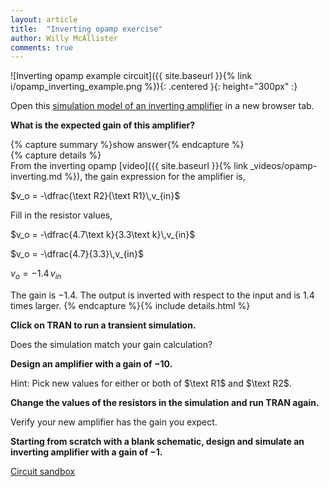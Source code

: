 ```yaml
---
layout: article
title:  "Inverting opamp exercise"
author: Willy McAllister
comments: true
---
```

![Inverting opamp example circuit]({{ site.baseurl }}{% link i/opamp_inverting_example.png %}){: .centered }{: height="300px" :} 

Open this [simulation model of an inverting amplifier](https://spinningnumbers.org/circuit-sandbox/index.html?value=%5B%5B%22w%22%2C%5B256%2C96%2C240%2C96%5D%5D%2C%5B%22w%22%2C%5B232%2C96%2C240%2C96%5D%5D%2C%5B%22w%22%2C%5B240%2C56%2C240%2C96%5D%5D%2C%5B%22w%22%2C%5B232%2C56%2C240%2C56%5D%5D%2C%5B%22w%22%2C%5B152%2C88%2C176%2C88%5D%5D%2C%5B%22w%22%2C%5B184%2C88%2C176%2C88%5D%5D%2C%5B%22w%22%2C%5B176%2C56%2C176%2C88%5D%5D%2C%5B%22w%22%2C%5B184%2C56%2C176%2C56%5D%5D%2C%5B%22w%22%2C%5B104%2C88%2C72%2C88%5D%5D%2C%5B%22s%22%2C%5B256%2C96%2C0%5D%2C%7B%22color%22%3A%22green%22%2C%22offset%22%3A%220%22%2C%22_json_%22%3A9%7D%2C%5B%22vout%22%5D%5D%2C%5B%22s%22%2C%5B72%2C88%2C0%5D%2C%7B%22color%22%3A%22cyan%22%2C%22offset%22%3A%220%22%2C%22_json_%22%3A10%7D%2C%5B%222%22%5D%5D%2C%5B%22g%22%2C%5B208%2C104%2C0%5D%2C%7B%22_json_%22%3A11%7D%2C%5B%220%22%5D%5D%2C%5B%22g%22%2C%5B168%2C104%2C0%5D%2C%7B%22_json_%22%3A12%7D%2C%5B%220%22%5D%5D%2C%5B%22g%22%2C%5B72%2C152%2C0%5D%2C%7B%22_json_%22%3A13%7D%2C%5B%220%22%5D%5D%2C%5B%22w%22%2C%5B72%2C104%2C72%2C88%5D%5D%2C%5B%22v%22%2C%5B72%2C104%2C0%5D%2C%7B%22name%22%3A%22%22%2C%22value%22%3A%22sin(0%2C1%2C1000%2C0%2C0)%22%2C%22_json_%22%3A15%7D%2C%5B%222%22%2C%220%22%5D%5D%2C%5B%22L%22%2C%5B256%2C96%2C0%5D%2C%7B%22label%22%3A%22vout%22%2C%22_json_%22%3A16%7D%2C%5B%22vout%22%5D%5D%2C%5B%22w%22%2C%5B184%2C104%2C168%2C104%5D%5D%2C%5B%22r%22%2C%5B232%2C56%2C1%5D%2C%7B%22name%22%3A%22R2%22%2C%22r%22%3A%224.7k%22%2C%22_json_%22%3A18%7D%2C%5B%22vout%22%2C%221%22%5D%5D%2C%5B%22r%22%2C%5B152%2C88%2C1%5D%2C%7B%22name%22%3A%22R1%22%2C%22r%22%3A%223.3k%22%2C%22_json_%22%3A19%7D%2C%5B%221%22%2C%222%22%5D%5D%2C%5B%22o%22%2C%5B184%2C88%2C0%5D%2C%7B%22A%22%3A%2230000%22%2C%22_json_%22%3A20%7D%2C%5B%221%22%2C%220%22%2C%22vout%22%2C%220%22%5D%5D%2C%5B%22view%22%2C7.659999999999997%2C14.292000000000002%2C2.44140625%2C%2250%22%2C%2210%22%2C%221G%22%2Cnull%2C%22100%22%2C%220.009%22%2C%221000%22%5D%5D) in a new browser tab.

**What is the expected gain of this amplifier?**

{% capture summary %}show answer{% endcapture %}  
{% capture details %}  
From the inverting opamp [video]({{ site.baseurl }}{% link _videos/opamp-inverting.md %}), the gain expression for the amplifier is,

$v_o = -\dfrac{\text R2}{\text R1}\,v_{in}$  

Fill in the resistor values,

$v_o = -\dfrac{4.7\text k}{3.3\text k}\,v_{in}$  

$v_o = -\dfrac{4.7}{3.3}\,v_{in}$  

$v_o = -1.4\,v_{in}$

The gain is $-1.4$. The output is inverted with respect to the input and is $1.4$ times larger. 
{% endcapture %}{% include details.html %}

**Click on TRAN to run a transient simulation.** 

Does the simulation match your gain calculation?

**Design an amplifier with a gain of $-10$.**

Hint: Pick new values for either or both of $\text R1$ and $\text R2$.

**Change the values of the resistors in the simulation and run TRAN again.**

Verify your new amplifier has the gain you expect.

**Starting from scratch with a blank schematic, design and simulate an inverting amplifier with a gain of $-1$.**

[Circuit sandbox](https://spinningnumbers.org/circuit-sandbox/index.html)